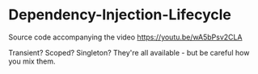 # Dependency-Injection-Lifecycle
Source code accompanying the video https://youtu.be/wA5bPsv2CLA

Transient? Scoped? Singleton? They're all available - but be careful how you mix them.
